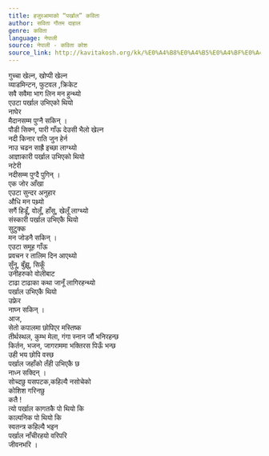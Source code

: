 ```yaml
---
title: हजुरआमाको “पर्खाल” कविता
author: सविता गौतम दाहाल
genre: कविता
language: नेपाली
source: नेपाली - कविता कोश
source_link: http://kavitakosh.org/kk/%E0%A4%B8%E0%A4%B5%E0%A4%BF%E0%A4%A4%E0%A4%BE_%E0%A4%97%E0%A5%8C%E0%A4%A4%E0%A4%AE_%E0%A4%A6%E0%A4%BE%E0%A4%B9%E0%A4%BE%E0%A4%B2
---
```


गुच्चा खेल्न, खोप्पी खेल्न  
व्याडमिन्टन, फुटवल ,क्रिकेट  
सवै सवैमा भाग लिन मन हुन्थ्यो  
एउटा पर्खाल उभिएको थियो  
नाघेर  
मैदानसम्म पुग्नै सकिन् ।  
पौडी सिक्न, पारी गाँऊ देउसी भैलो खेल्न  
नदी किनार राति जुन हेर्न  
नाउ चढन साह्रै इच्छा लाग्थ्यो  
आज्ञाकारी पर्खाल उभिएको थियो  
नटेरी  
नदीसम्म पुग्दै पुगिन् ।  
एक जोर आँखा  
एउटा सुन्दर अनुहार  
औधि मन पथ्र्यो  
सगैं हिडूँ, वोलूँ, हाँसू, खेलूँ लाग्थ्यो  
संस्कारी पर्खाल उभिएकै थियो  
सुटुक्क  
मन जोडनै सकिन् ।  
एउटा समूह गाँऊ  
प्रवचन र तालिम दिन आएथ्यो  
सुँनू, बुँझू, सिकूँ  
उनीहरुको वोलीबाट  
टाढा टाढाका कथा जानूँ लागिरहन्थ्यो  
पर्खाल उभिएकै थियो  
उफ्रेर  
नाघ्न सकिन् ।  
आज,  
सेतो कपालमा छोपिएर मस्तिष्क  
तीर्थस्थल, कुम्भ मेला, गंगा स्नान जौं भनिरहन्छ  
किर्तन, भजन, जागराममा भक्तिरस पिऊँ भन्छ  
उही भय छोपि वस्छ  
पर्खाल जहाँको तँही उभिएकै छ  
नाध्न सक्दिन् ।  
सोच्दछु यसपटक,कहिल्यै नसोचेको  
कोशिश गरिनछु  
कतै !  
त्यो पर्खाल कागतकै पो थियो कि  
काल्पनिक पो थियो कि  
स्वतन्त्र कहिल्यै भइन  
पर्खाल नाँचीरहयो वरिपरि  
जीवनभरि ।
